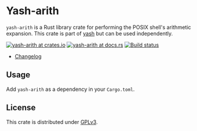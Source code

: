 # Yash-arith

`yash-arith` is a Rust library crate for performing the POSIX shell's arithmetic
expansion. This crate is part of [yash](../README.md) but can be used
independently.

[![yash-arith at crates.io](https://img.shields.io/crates/v/yash-arith.svg)](https://crates.io/crates/yash-arith)
[![yash-arith at docs.rs](https://docs.rs/yash-arith/badge.svg)](https://docs.rs/yash-arith)
[![Build status](https://github.com/magicant/yash-rs/actions/workflows/rust.yml/badge.svg)](https://github.com/magicant/yash-rs/actions/workflows/rust.yml)


- [Changelog](CHANGELOG.md)

## Usage

Add `yash-arith` as a dependency in your `Cargo.toml`.

<!-- TODO code example -->

## License

This crate is distributed under [GPLv3](LICENSE-GPL).
